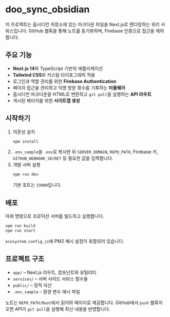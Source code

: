 # doo_sync_obsidian

이 프로젝트는 옵시디언 저장소에 있는 마크다운 파일을 Next.js로 렌더링하는 위키 서비스입니다. GitHub 웹훅을 통해 노트를 동기화하며, Firebase 인증으로 접근을 제어합니다.

## 주요 기능

- **Next.js 14**와 TypeScript 기반의 애플리케이션
- **Tailwind CSS**와 커스텀 타이포그래피 적용
- 로그인과 역할 관리를 위한 **Firebase Authentication**
- 페이지 접근을 관리하고 익명 방문 횟수를 기록하는 **미들웨어**
- 옵시디언 마크다운을 HTML로 변환하고 `git pull`을 실행하는 **API 라우트**
- 게시된 페이지를 위한 **사이트맵 생성**

## 시작하기

1. 의존성 설치
   ```bash
   npm install
   ```
2. `.env_sample`을 `.env`로 복사한 뒤 `SERVER_DOMAIN`, `REPO_PATH`, Firebase 키, `GITHUB_WEBHOOK_SECRET` 등 필요한 값을 입력합니다.
3. 개발 서버 실행
   ```bash
   npm run dev
   ```
   기본 포트는 `33000`입니다.

## 배포

아래 명령으로 프로덕션 서버를 빌드하고 실행합니다.

```bash
npm run build
npm run start
```

`ecosystem.config.js`에 PM2 예시 설정이 포함되어 있습니다.

## 프로젝트 구조

- `app/` – Next.js 라우트, 컴포넌트와 유틸리티
- `services/` – 서버 사이드 서비스 함수들
- `public/` – 정적 자산
- `.env_sample` – 환경 변수 예시 파일

노트는 `REPO_PATH/Root`에서 읽어와 페이지로 제공합니다. GitHub에서 `push` 웹훅이 오면 API가 `git pull`을 실행해 최신 내용을 반영합니다.
